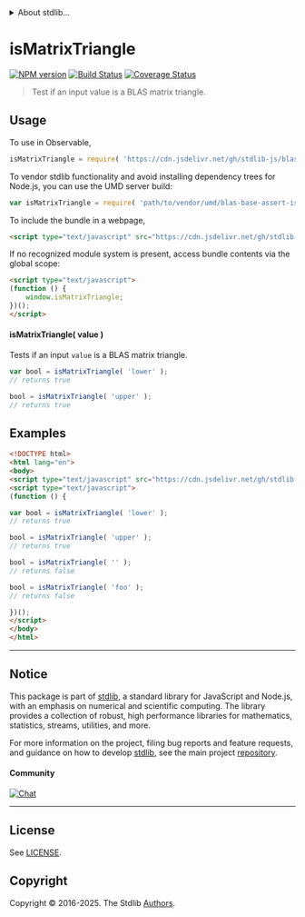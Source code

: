 <!--

@license Apache-2.0

Copyright (c) 2024 The Stdlib Authors.

Licensed under the Apache License, Version 2.0 (the "License");
you may not use this file except in compliance with the License.
You may obtain a copy of the License at

   http://www.apache.org/licenses/LICENSE-2.0

Unless required by applicable law or agreed to in writing, software
distributed under the License is distributed on an "AS IS" BASIS,
WITHOUT WARRANTIES OR CONDITIONS OF ANY KIND, either express or implied.
See the License for the specific language governing permissions and
limitations under the License.

-->


<details>
  <summary>
    About stdlib...
  </summary>
  <p>We believe in a future in which the web is a preferred environment for numerical computation. To help realize this future, we've built stdlib. stdlib is a standard library, with an emphasis on numerical and scientific computation, written in JavaScript (and C) for execution in browsers and in Node.js.</p>
  <p>The library is fully decomposable, being architected in such a way that you can swap out and mix and match APIs and functionality to cater to your exact preferences and use cases.</p>
  <p>When you use stdlib, you can be absolutely certain that you are using the most thorough, rigorous, well-written, studied, documented, tested, measured, and high-quality code out there.</p>
  <p>To join us in bringing numerical computing to the web, get started by checking us out on <a href="https://github.com/stdlib-js/stdlib">GitHub</a>, and please consider <a href="https://opencollective.com/stdlib">financially supporting stdlib</a>. We greatly appreciate your continued support!</p>
</details>

# isMatrixTriangle

[![NPM version][npm-image]][npm-url] [![Build Status][test-image]][test-url] [![Coverage Status][coverage-image]][coverage-url] <!-- [![dependencies][dependencies-image]][dependencies-url] -->

> Test if an input value is a BLAS matrix triangle.

<!-- Section to include introductory text. Make sure to keep an empty line after the intro `section` element and another before the `/section` close. -->

<section class="intro">

</section>

<!-- /.intro -->

<!-- Package usage documentation. -->



<section class="usage">

## Usage

To use in Observable,

```javascript
isMatrixTriangle = require( 'https://cdn.jsdelivr.net/gh/stdlib-js/blas-base-assert-is-matrix-triangle@umd/browser.js' )
```

To vendor stdlib functionality and avoid installing dependency trees for Node.js, you can use the UMD server build:

```javascript
var isMatrixTriangle = require( 'path/to/vendor/umd/blas-base-assert-is-matrix-triangle/index.js' )
```

To include the bundle in a webpage,

```html
<script type="text/javascript" src="https://cdn.jsdelivr.net/gh/stdlib-js/blas-base-assert-is-matrix-triangle@umd/browser.js"></script>
```

If no recognized module system is present, access bundle contents via the global scope:

```html
<script type="text/javascript">
(function () {
    window.isMatrixTriangle;
})();
</script>
```

#### isMatrixTriangle( value )

Tests if an input `value` is a BLAS matrix triangle.

```javascript
var bool = isMatrixTriangle( 'lower' );
// returns true

bool = isMatrixTriangle( 'upper' );
// returns true
```

</section>

<!-- /.usage -->

<!-- Package usage notes. Make sure to keep an empty line after the `section` element and another before the `/section` close. -->

<section class="notes">

</section>

<!-- /.notes -->

<!-- Package usage examples. -->

<section class="examples">

## Examples

<!-- eslint no-undef: "error" -->

```html
<!DOCTYPE html>
<html lang="en">
<body>
<script type="text/javascript" src="https://cdn.jsdelivr.net/gh/stdlib-js/blas-base-assert-is-matrix-triangle@umd/browser.js"></script>
<script type="text/javascript">
(function () {

var bool = isMatrixTriangle( 'lower' );
// returns true

bool = isMatrixTriangle( 'upper' );
// returns true

bool = isMatrixTriangle( '' );
// returns false

bool = isMatrixTriangle( 'foo' );
// returns false

})();
</script>
</body>
</html>
```

</section>

<!-- /.examples -->

<!-- Section to include cited references. If references are included, add a horizontal rule *before* the section. Make sure to keep an empty line after the `section` element and another before the `/section` close. -->

<section class="references">

</section>

<!-- /.references -->

<!-- Section for related `stdlib` packages. Do not manually edit this section, as it is automatically populated. -->

<section class="related">

</section>

<!-- /.related -->

<!-- Section for all links. Make sure to keep an empty line after the `section` element and another before the `/section` close. -->


<section class="main-repo" >

* * *

## Notice

This package is part of [stdlib][stdlib], a standard library for JavaScript and Node.js, with an emphasis on numerical and scientific computing. The library provides a collection of robust, high performance libraries for mathematics, statistics, streams, utilities, and more.

For more information on the project, filing bug reports and feature requests, and guidance on how to develop [stdlib][stdlib], see the main project [repository][stdlib].

#### Community

[![Chat][chat-image]][chat-url]

---

## License

See [LICENSE][stdlib-license].


## Copyright

Copyright &copy; 2016-2025. The Stdlib [Authors][stdlib-authors].

</section>

<!-- /.stdlib -->

<!-- Section for all links. Make sure to keep an empty line after the `section` element and another before the `/section` close. -->

<section class="links">

[npm-image]: http://img.shields.io/npm/v/@stdlib/blas-base-assert-is-matrix-triangle.svg
[npm-url]: https://npmjs.org/package/@stdlib/blas-base-assert-is-matrix-triangle

[test-image]: https://github.com/stdlib-js/blas-base-assert-is-matrix-triangle/actions/workflows/test.yml/badge.svg?branch=main
[test-url]: https://github.com/stdlib-js/blas-base-assert-is-matrix-triangle/actions/workflows/test.yml?query=branch:main

[coverage-image]: https://img.shields.io/codecov/c/github/stdlib-js/blas-base-assert-is-matrix-triangle/main.svg
[coverage-url]: https://codecov.io/github/stdlib-js/blas-base-assert-is-matrix-triangle?branch=main

<!--

[dependencies-image]: https://img.shields.io/david/stdlib-js/blas-base-assert-is-matrix-triangle.svg
[dependencies-url]: https://david-dm.org/stdlib-js/blas-base-assert-is-matrix-triangle/main

-->

[chat-image]: https://img.shields.io/gitter/room/stdlib-js/stdlib.svg
[chat-url]: https://app.gitter.im/#/room/#stdlib-js_stdlib:gitter.im

[stdlib]: https://github.com/stdlib-js/stdlib

[stdlib-authors]: https://github.com/stdlib-js/stdlib/graphs/contributors

[umd]: https://github.com/umdjs/umd
[es-module]: https://developer.mozilla.org/en-US/docs/Web/JavaScript/Guide/Modules

[deno-url]: https://github.com/stdlib-js/blas-base-assert-is-matrix-triangle/tree/deno
[deno-readme]: https://github.com/stdlib-js/blas-base-assert-is-matrix-triangle/blob/deno/README.md
[umd-url]: https://github.com/stdlib-js/blas-base-assert-is-matrix-triangle/tree/umd
[umd-readme]: https://github.com/stdlib-js/blas-base-assert-is-matrix-triangle/blob/umd/README.md
[esm-url]: https://github.com/stdlib-js/blas-base-assert-is-matrix-triangle/tree/esm
[esm-readme]: https://github.com/stdlib-js/blas-base-assert-is-matrix-triangle/blob/esm/README.md
[branches-url]: https://github.com/stdlib-js/blas-base-assert-is-matrix-triangle/blob/main/branches.md

[stdlib-license]: https://raw.githubusercontent.com/stdlib-js/blas-base-assert-is-matrix-triangle/main/LICENSE

</section>

<!-- /.links -->
